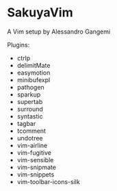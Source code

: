 SakuyaVim
===

A Vim setup by Alessandro Gangemi

Plugins:

* ctrlp
* delimitMate
* easymotion
* minibufexpl
* pathogen
* sparkup
* supertab
* surround
* syntastic
* tagbar
* tcomment
* undotree
* vim-airline
* vim-fugitive
* vim-sensible
* vim-snipmate
* vim-snippets
* vim-toolbar-icons-silk
